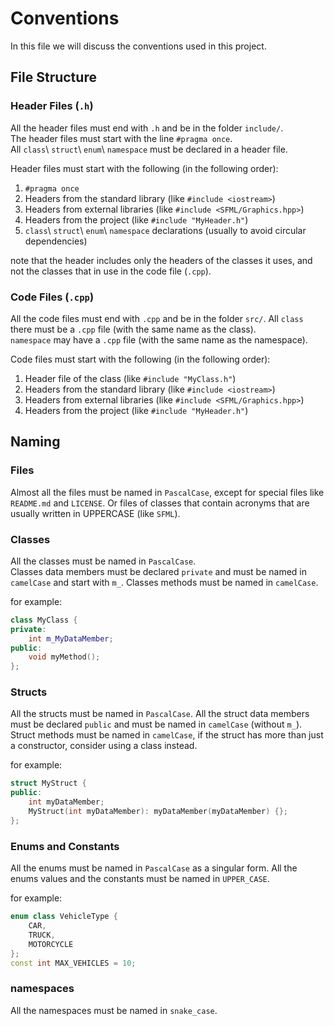# Conventions #

In this file we will discuss the conventions used in this project.

## File Structure ##

### Header Files (`.h`) ###
All the header files must end with `.h` and be in the folder `include/`.  
The header files must start with the line `#pragma once`.  
All `class`\ `struct`\ `enum`\ `namespace` must be declared in a header file.

Header files must start with the following (in the following order): 
1. `#pragma once`
2. Headers from the standard library (like `#include <iostream>`)
3. Headers from external libraries (like `#include <SFML/Graphics.hpp>`)
4. Headers from the project (like `#include "MyHeader.h"`)
5. `class`\ `struct`\ `enum`\ `namespace` declarations (usually to avoid 
   circular dependencies)

note that the header includes only the headers of the classes it uses, and not
the classes that in use in the code file (`.cpp`).

### Code Files (`.cpp`) ###
All the code files must end with `.cpp` and be in the folder `src/`.
All `class` there must be a `.cpp` file (with the same name as the class).  
`namespace` may have a `.cpp` file (with the same name as the namespace).

Code files must start with the following (in the following order):
1. Header file of the class (like `#include "MyClass.h"`)
2. Headers from the standard library (like `#include <iostream>`)
3. Headers from external libraries (like `#include <SFML/Graphics.hpp>`)
4. Headers from the project (like `#include "MyHeader.h"`)

## Naming ##

### Files ###
Almost all the files must be named in `PascalCase`, except for special files 
like `README.md` and `LICENSE`. Or files of classes that contain acronyms that
are usually written in UPPERCASE (like `SFML`).

### Classes ###
All the classes must be named in `PascalCase`.  
Classes data members must be declared `private` and must be named in 
`camelCase` and start with `m_`.
Classes methods must be named in `camelCase`.
 
for example:
```cpp
class MyClass {
private:
    int m_MyDataMember;
public:
    void myMethod();
};
```

### Structs ###
All the structs must be named in `PascalCase`.
All the struct data members must be declared `public` and must be named in
`camelCase` (without `m_`).  
Struct methods must be named in `camelCase`, if the struct has more than 
just a constructor, consider using a class instead.

for example:
```cpp
struct MyStruct {
public:
    int myDataMember;
    MyStruct(int myDataMember): myDataMember(myDataMember) {};
};
```

### Enums and Constants ###
All the enums must be named in `PascalCase` as a singular form.
All the enums values and the constants must be named in `UPPER_CASE`.

for example:
```cpp
enum class VehicleType {
    CAR,
    TRUCK,
    MOTORCYCLE
};
const int MAX_VEHICLES = 10;
```

### namespaces ###
All the namespaces must be named in `snake_case`.

<!-- todo: is namespace really a `snake_case`? -->
